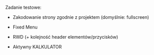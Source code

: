 Zadanie testowe:

+ Zakodowanie strony zgodnie z projektem (domyślnie: fullscreen)

+ Fixed Menu 

+ RWD (+ kolejność header elementów/przycisków)

+ Aktywny KALKULATOR
